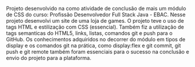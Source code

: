 Projeto desenvolvido na como atividade de conclusão de mais um módulo de CSS do curso: Profissão Desenvolvedor Full Stack Java - EBAC. 
Nesse projeto desenvolvi um site de uma loja de games. 
O projeto teve o uso de tags HTML e estilização com CSS (essencial). 
Também fiz a utilização de tags semanticas do HTML5, links, listas, comandos git e push para o GitHub. 
Os conhecimentos adquiridos no decorrer do módulo em tipos de display e os comandos git na prática, como 
display:flex e git commit, git push e git remote também foram essenciais para o sucesso na conclusão e envio do projeto para a plataforma.

